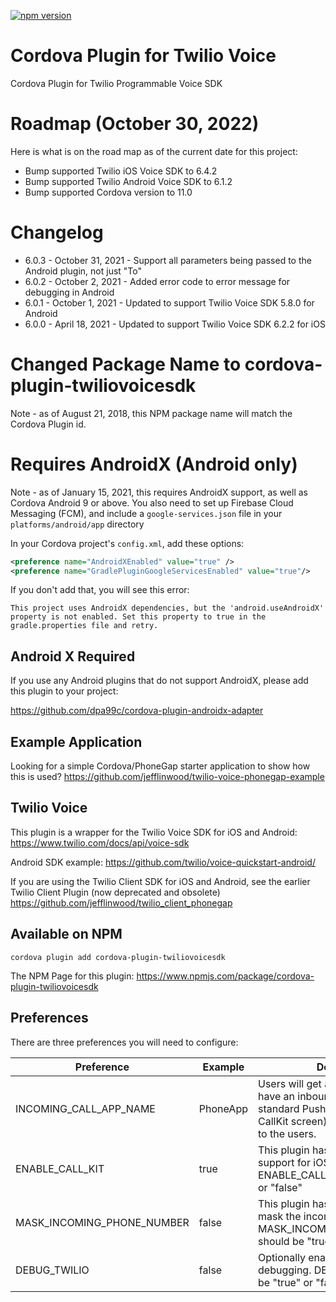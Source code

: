 [![npm version](https://badge.fury.io/js/cordova-plugin-twiliovoicesdk.svg)](https://badge.fury.io/js/cordova-plugin-twiliovoicesdk)

# Cordova Plugin for Twilio Voice
Cordova Plugin for Twilio Programmable Voice SDK

# Roadmap (October 30, 2022)
Here is what is on the road map as of the current date for this project:
* Bump supported Twilio iOS Voice SDK to 6.4.2
* Bump supported Twilio Android Voice SDK to 6.1.2
* Bump supported Cordova version to 11.0


# Changelog
* 6.0.3 - October 31, 2021 - Support all parameters being passed to the Android plugin, not just "To"
* 6.0.2 - October 2, 2021 - Added error code to error message for debugging in Android
* 6.0.1 - October 1, 2021 - Updated to support Twilio Voice SDK 5.8.0 for Android
* 6.0.0 - April 18, 2021 - Updated to support Twilio Voice SDK 6.2.2 for iOS

# Changed Package Name to cordova-plugin-twiliovoicesdk
Note - as of August 21, 2018, this NPM package name will match the Cordova Plugin id.

# Requires AndroidX (Android only)
Note - as of January 15, 2021, this requires AndroidX support, as well as Cordova Android 9 or above. You also need to set up Firebase Cloud Messaging (FCM), and include a `google-services.json` file in your `platforms/android/app` directory

In your Cordova project's `config.xml`, add these options:

```xml
<preference name="AndroidXEnabled" value="true" />
<preference name="GradlePluginGoogleServicesEnabled" value="true"/>
```

If you don't add that, you will see this error:

```
This project uses AndroidX dependencies, but the 'android.useAndroidX' property is not enabled. Set this property to true in the gradle.properties file and retry.
```

## Android X Required

If you use any Android plugins that do not support AndroidX, please add this plugin to your project:

https://github.com/dpa99c/cordova-plugin-androidx-adapter

## Example Application
Looking for a simple Cordova/PhoneGap starter application to show how this is used?
https://github.com/jefflinwood/twilio-voice-phonegap-example

## Twilio Voice
This plugin is a wrapper for the Twilio Voice SDK for iOS and Android:
https://www.twilio.com/docs/api/voice-sdk

Android SDK example:
https://github.com/twilio/voice-quickstart-android/

If you are using the Twilio Client SDK for iOS and Android, see the earlier Twilio Client Plugin (now deprecated and obsolete)
https://github.com/jefflinwood/twilio_client_phonegap


## Available on NPM

```
cordova plugin add cordova-plugin-twiliovoicesdk
```

The NPM Page for this plugin: https://www.npmjs.com/package/cordova-plugin-twiliovoicesdk

## Preferences

There are three preferences you will need to configure:

Preference | Example | Description
---------- | ------- | -----------
INCOMING_CALL_APP_NAME | PhoneApp | Users will get a notification that they have an inbound call (either a standard Push notification, or a CallKit screen) - this name is shown to the users.
ENABLE_CALL_KIT | true | This plugin has optional CallKit support for iOS 10 and above. ENABLE_CALL_KIT should be "true" or "false"
MASK_INCOMING_PHONE_NUMBER | false | This plugin has optional ability to mask the incoming phone number. MASK_INCOMING_PHONE_NUMBER should be "true" or "false"
DEBUG_TWILIO | false | Optionally enable twilio library debugging. DEBUG_TWILIO should be "true" or "false"
